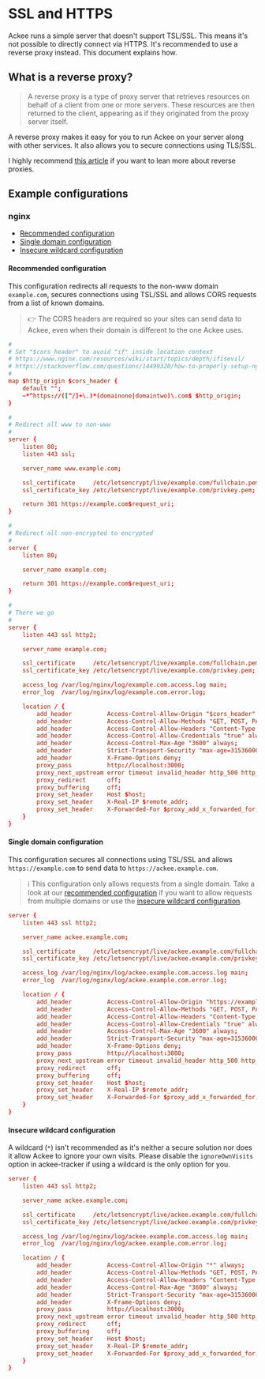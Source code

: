 # SSL and HTTPS

Ackee runs a simple server that doesn't support TSL/SSL. This means it's not possible to directly connect via HTTPS. It's recommended to use a reverse proxy instead. This document explains how.

## What is a reverse proxy?

> A reverse proxy is a type of proxy server that retrieves resources on behalf of a client from one or more servers. These resources are then returned to the client, appearing as if they originated from the proxy server itself.

A reverse proxy makes it easy for you to run Ackee on your server along with other services. It also allows you to secure connections using TLS/SSL.

I highly recommend [this article](https://medium.com/intrinsic/why-should-i-use-a-reverse-proxy-if-node-js-is-production-ready-5a079408b2ca) if you want to lean more about reverse proxies.

## Example configurations

### nginx

- [Recommended configuration](#recommended-configuration)
- [Single domain configuration](#single-domain-configuration)
- [Insecure wildcard configuration](#insecure-wildcard-configuration)

#### Recommended configuration

This configuration redirects all requests to the non-www domain `example.com`, secures connections using TSL/SSL and allows CORS requests from a list of known domains.

> 👉 The CORS headers are required so your sites can send data to Ackee, even when their domain is different to the one Ackee uses.

```conf
#
# Set "$cors_header" to avoid "if" inside location context
# https://www.nginx.com/resources/wiki/start/topics/depth/ifisevil/
# https://stackoverflow.com/questions/14499320/how-to-properly-setup-nginx-access-control-allow-origin-into-response-header-bas
#
map $http_origin $cors_header {
    default "";
    ~*^https://([^/]+\.)*(domainone|domaintwo)\.com$ $http_origin;
}

#
# Redirect all www to non-www
#
server {
    listen 80;
    listen 443 ssl;

    server_name www.example.com;

    ssl_certificate     /etc/letsencrypt/live/example.com/fullchain.pem;
    ssl_certificate_key /etc/letsencrypt/live/example.com/privkey.pem;

    return 301 https://example.com$request_uri;
}

#
# Redirect all non-encrypted to encrypted
#
server {
    listen 80;

    server_name example.com;

    return 301 https://example.com$request_uri;
}

#
# There we go
#
server {
    listen 443 ssl http2;

    server_name example.com;

    ssl_certificate     /etc/letsencrypt/live/example.com/fullchain.pem;
    ssl_certificate_key /etc/letsencrypt/live/example.com/privkey.pem;

    access_log /var/log/nginx/log/example.com.access.log main;
    error_log  /var/log/nginx/log/example.com.error.log;

    location / {
        add_header          Access-Control-Allow-Origin "$cors_header" always;
        add_header          Access-Control-Allow-Methods "GET, POST, PATCH, OPTIONS" always;
        add_header          Access-Control-Allow-Headers "Content-Type, Authorization, Time-Zone" always;
        add_header          Access-Control-Allow-Credentials "true" always;
        add_header          Access-Control-Max-Age "3600" always;
        add_header          Strict-Transport-Security "max-age=31536000" always;
        add_header          X-Frame-Options deny;
        proxy_pass          http://localhost:3000;
        proxy_next_upstream error timeout invalid_header http_500 http_502 http_503 http_504;
        proxy_redirect      off;
        proxy_buffering     off;
        proxy_set_header    Host $host;
        proxy_set_header    X-Real-IP $remote_addr;
        proxy_set_header    X-Forwarded-For $proxy_add_x_forwarded_for;
    }
}
```

#### Single domain configuration

This configuration secures all connections using TSL/SSL and allows `https://example.com` to send data to `https://ackee.example.com`.

> ℹ️ This configuration only allows requests from a single domain. Take a look at our [recommended configuration](#recommended-configuration) if you want to allow requests from multiple domains or use the [insecure wildcard configuration](#insecure-wildcard-configuration).

```conf
server {
    listen 443 ssl http2;

    server_name ackee.example.com;

    ssl_certificate     /etc/letsencrypt/live/ackee.example.com/fullchain.pem;
    ssl_certificate_key /etc/letsencrypt/live/ackee.example.com/privkey.pem;

    access_log /var/log/nginx/log/ackee.example.com.access.log main;
    error_log  /var/log/nginx/log/ackee.example.com.error.log;

    location / {
        add_header          Access-Control-Allow-Origin "https://example.com" always;
        add_header          Access-Control-Allow-Methods "GET, POST, PATCH, OPTIONS" always;
        add_header          Access-Control-Allow-Headers "Content-Type, Authorization, Time-Zone" always;
        add_header          Access-Control-Allow-Credentials "true" always;
        add_header          Access-Control-Max-Age "3600" always;
        add_header          Strict-Transport-Security "max-age=31536000" always;
        add_header          X-Frame-Options deny;
        proxy_pass          http://localhost:3000;
        proxy_next_upstream error timeout invalid_header http_500 http_502 http_503 http_504;
        proxy_redirect      off;
        proxy_buffering     off;
        proxy_set_header    Host $host;
        proxy_set_header    X-Real-IP $remote_addr;
        proxy_set_header    X-Forwarded-For $proxy_add_x_forwarded_for;
    }
}
```

#### Insecure wildcard configuration

A wildcard (`*`) isn't recommended as it's neither a secure solution nor does it allow Ackee to ignore your own visits. Please disable the `ignoreOwnVisits` option in ackee-tracker if using a wildcard is the only option for you.

```conf
server {
    listen 443 ssl http2;

    server_name ackee.example.com;

    ssl_certificate     /etc/letsencrypt/live/ackee.example.com/fullchain.pem;
    ssl_certificate_key /etc/letsencrypt/live/ackee.example.com/privkey.pem;

    access_log /var/log/nginx/log/ackee.example.com.access.log main;
    error_log  /var/log/nginx/log/ackee.example.com.error.log;

    location / {
        add_header          Access-Control-Allow-Origin "*" always;
        add_header          Access-Control-Allow-Methods "GET, POST, PATCH, OPTIONS" always;
        add_header          Access-Control-Allow-Headers "Content-Type, Authorization, Time-Zone" always;
        add_header          Access-Control-Max-Age "3600" always;
        add_header          Strict-Transport-Security "max-age=31536000" always;
        add_header          X-Frame-Options deny;
        proxy_pass          http://localhost:3000;
        proxy_next_upstream error timeout invalid_header http_500 http_502 http_503 http_504;
        proxy_redirect      off;
        proxy_buffering     off;
        proxy_set_header    Host $host;
        proxy_set_header    X-Real-IP $remote_addr;
        proxy_set_header    X-Forwarded-For $proxy_add_x_forwarded_for;
    }
}
```